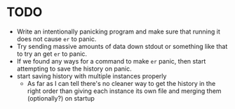 # TODO

* Write an intentionally panicking program and make sure that running it does not cause `er` to panic.
* Try sending massive amounts of data down stdout or something like that to try an get `er` to panic.
* If we found any ways for a command to make `er` panic, then start attempting to save the history on panic.
* start saving history with multiple instances properly
    * As far as I can tell there's no cleaner way to get the history in the right order than giving each instance its own file and merging them (optionally?) on startup
